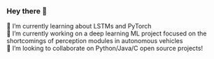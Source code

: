 ### Hey there 👋
🌱 I’m currently learning about LSTMs and PyTorch <br/>
🔭 I’m currently working on a deep learning ML project focused on the shortcomings of perception modules in autonomous vehicles <br/>
💬 I’m looking to collaborate on Python/Java/C open source projects!


<!--
**virenkhandal/virenkhandal** is a ✨ _special_ ✨ repository because its `README.md` (this file) appears on your GitHub profile.

Here are some ideas to get you started:

- 🔭 I’m currently working on ...
- 🌱 I’m currently learning ...
- 👯 I’m looking to collaborate on ...
- 🤔 I’m looking for help with ...
- 💬 Ask me about ...
- 📫 How to reach me: ...
- 😄 Pronouns: ...
- ⚡ Fun fact: ...
-->
